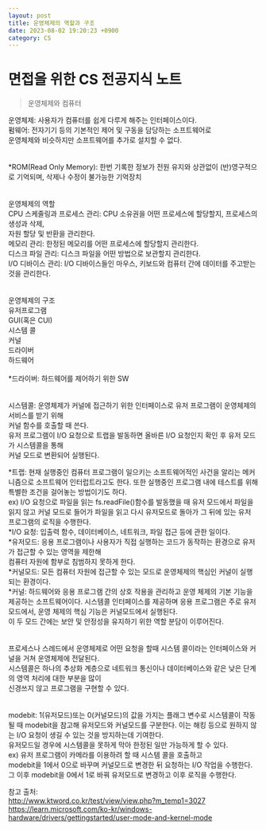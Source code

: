 ```yaml
---
layout: post
title: 운영체제의 역할과 구조  
date: 2023-08-02 19:20:23 +0900
category: CS
---
```

# 면접을 위한 CS 전공지식 노트  
> 운영체제와 컴퓨터  

운영체제: 사용자가 컴퓨터를 쉽게 다루게 해주는 인터페이스이다.  
펌웨어: 전자기기 등의 기본적인 제어 및 구동을 담당하는 소프트웨어로  
운영체제와 비슷하지만 소프트웨어를 추가로 설치할 수 없다.  
<br>  
*ROM(Read Only Memory): 한번 기록한 정보가 전원 유지와 상관없이 (반)영구적으로 기억되며, 삭제나 수정이 불가능한 기억장치   
<br>  
운영체제의 역할  
CPU 스케줄링과 프로세스 관리: CPU 소유권을 어떤 프로세스에 할당할지, 프로세스의 생성과 삭제,  
자원 할당 및 반환을 관리한다.  
메모리 관리: 한정된 메모리를 어떤 프로세스에 할당할지 관리한다.  
디스크 파일 관리: 디스크 파일을 어떤 방법으로 보관할지 관리한다.  
I/O 디바이스 관리: I/O 디바이스들인 마우스, 키보드와 컴퓨터 간에 데이터를 주고받는 것을 관리한다.  
<br>  
운영체제의 구조  
유저프로그램  
GUI(혹은 CUI)  
시스템 콜   
커널  
드라이버  
하드웨어 
<br>  
*드라이버: 하드웨어를 제어하기 위한 SW  
<br>  
시스템콜: 운영체제가 커널에 접근하기 위한 인터페이스로 유저 프로그램이 운영체제의 서비스를 받기 위해  
커널 함수를 호출할 때 쓴다.  
유저 프로그램이 I/O 요청으로 트랩을 발동하면 올바른 I/O 요청인지 확인 후 유저 모드가 시스템콜을 통해  
커널 모드로 변환되어 실행된다.  

*트랩: 현재 실행중인 컴퓨터 프로그램이 일으키는 소프트웨어적인 사건을 알리는 메커니즘으로 소프트웨어 인터럽트라고도 한다. 또한 실행중인 프로그램 내에 테스트를 위해 특별한 조건을 걸어놓는 방법이기도 하다.  
ex) I/O 요청으로 파일을 읽는 fs.readFile()함수를 발동했을 때 유저 모드에서 파일을 읽지 않고 커널 모드로 들어가 파일을 읽고 다시 유저모드로 돌아가 그 뒤에 있는 유저 프로그램의 로직을 수행한다.  
*I/O 요청: 입출력 함수, 데이터베이스, 네트워크, 파일 접근 등에 관한 일이다.  
*유저모드: 응용 프로그램이나 사용자가 직접 실행하는 코드가 동작하는 환경으로 유저가 접근할 수 있는 영역을 제한해  
컴퓨터 자원에 함부로 침범하지 못하게 한다.      
*커널모드: 모든 컴퓨터 자원에 접근할 수 있는 모드로 운영체제의 핵심인 커널이 실행되는 환경이다.   
*커널: 하드웨어와 응용 프로그램 간의 상호 작용을 관리하고 운영 체제의 기본 기능을 제공하는 소프트웨어이다.
시스템콜 인터페이스를 제공하며 응용 프로그램은 주로 유저모드에서, 운영 체제의 핵심 기능은 커널모드에서 실행된다.  
이 두 모드 간에는 보안 및 안정성을 유지하기 위한 역할 분담이 이루어진다.  
<br>  
프로세스나 스레드에서 운영체제로 어떤 요청을 할때 시스템 콜이라는 인터페이스와 커널을 거쳐 운영체제에 전달된다.  
시스템콜은 하나의 추상화 계층으로 네트워크 통신이나 데이터베이스와 같은 낮은 단계의 영역 처리에 대한 부분을 많이  
신경쓰지 않고 프로그램을 구현할 수 있다.  
<br>  
modebit: 1(유저모드)또는 0(커널모드)의 값을 가지는 플래그 변수로 시스템콜이 작동될 때 modebit을 참고해 유저모드와   커널모드를 구분한다. 이는 해킹 등으로 원하지 않는 I/O 요청이 생길 수 있는 것을 방지하는데 기여한다.  
유저모드일 경우에 시스템콜을 못하게 막아 한정된 일만 가능하게 할 수 있다.  
ex) 유저 프로그램이 카메라를 이용하려 할 때 시스템 콜을 호출하고   
modebit을 1에서 0으로 바꾸며 커널모드로 변경한 뒤 요청하는 I/O 작업을 수행한다.  
그 이후 modebit을 0에서 1로 바꿔 유저모드로 변경하고 이후 로직을 수행한다.   

참고 출처:  
http://www.ktword.co.kr/test/view/view.php?m_temp1=3027  
https://learn.microsoft.com/ko-kr/windows-hardware/drivers/gettingstarted/user-mode-and-kernel-mode  

